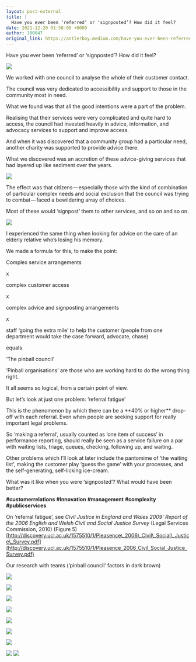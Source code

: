 ```yaml
---
layout: post-external
title: |
  Have you ever been ‘referred’ or ‘signposted’? How did it feel?
date: 2021-12-20 01:58:00 +0000
author: 100047
original_link: https://antlerboy.medium.com/have-you-ever-been-referred-or-signposted-how-did-it-feel-e9105601ec2b?source=rss-97852f5a56ae------2
---
```


Have you ever been ‘referred’ or ‘signposted’? How did it feel?

![](https://cdn-images-1.medium.com/max/1024/0*s9h_HUB2KGdCV6cL)

We worked with one council to analyse the whole of their customer contact.

The council was very dedicated to accessibility and support to those in the community most in need.

What we found was that all the good intentions were a part of the problem.

Realising that their services were very complicated and quite hard to access, the council had invested heavily in advice, information, and advocacy services to support and improve access.

And when it was discovered that a community group had a particular need, another charity was supported to provide advice there.

What we discovered was an accretion of these advice-giving services that had layered up like sediment over the years.

![](https://cdn-images-1.medium.com/max/936/0*2t5qTOB-vTtcoGw5)

The effect was that citizens — especially those with the kind of combination of particular complex needs and social exclusion that the council was trying to combat — faced a bewildering array of choices.

Most of these would ‘signpost’ them to other services, and so on and so on.

![](https://cdn-images-1.medium.com/max/940/0*h2aNqfS99B5GXuu-)

I experienced the same thing when looking for advice on the care of an elderly relative who’s losing his memory.

We made a formula for this, to make the point:

Complex service arrangements

x

complex customer access

x

complex advice and signposting arrangements

x

staff ‘going the extra mile’ to help the customer (people from one department would take the case forward, advocate, chase)

equals

‘The pinball council’

‘Pinball organisations’ are those who are working hard to do the wrong thing right.

It all seems so logical, from a certain point of view.

But let’s look at just one problem: ‘referral fatigue’

This is the phenomenon by which there can be a \*\*40% or higher\*\* drop-off with each referral. Even when people are seeking support for really important legal problems.

So ‘making a referral’, usually counted as ‘one item of success’ in performance reporting, should really be seen as a service failure on a par with waiting lists, triage, queues, checking, following up, and waiting.

Other problems which I’ll look at later include the pantomime of ‘the waiting list’, making the customer play ‘guess the game’ with your processes, and the self-generating, self-licking ice-cream.

What was it like when you were ‘signposted’? What would have been better?

**#customerrelations**  **#innovation**  **#management**  **#complexity**  **#publicservices**

On ‘referral fatigue’, see _Civil Justice in England and Wales 2009: Report of the 2006 English and Welsh Civil and Social Justice Survey_ (Legal Services Commission, 2010) (Figure 5) [http://discovery.ucl.ac.uk/1575510/1/Pleasence\_2006\_Civil\_Social\_Justice\_Survey.pdf](http://discovery.ucl.ac.uk/1575510/1/Pleasence_2006_Civil_Social_Justice_Survey.pdf)

Our research with teams (‘pinball council’ factors in dark brown)

![](https://cdn-images-1.medium.com/max/947/0*uxhIKakt12roQJJW)

![](https://cdn-images-1.medium.com/max/943/0*dte51durrF6Dibw8)

![](https://cdn-images-1.medium.com/max/944/0*Sd9f5IEsFq5fP9Cv)

![](https://cdn-images-1.medium.com/max/966/0*iyumIH2jRB6NzYyU)

![](https://cdn-images-1.medium.com/max/971/0*DzOXGlfrGlVL9p_7)

![](https://cdn-images-1.medium.com/max/971/0*5W8qDDnyXHdCCn-2)

![](https://cdn-images-1.medium.com/max/969/0*nkiD-L6sqsY01EHO)

![](https://cdn-images-1.medium.com/max/942/0*4hptql64O-BFkpox)
 ![](https://medium.com/_/stat?event=post.clientViewed&referrerSource=full_rss&postId=e9105601ec2b)
